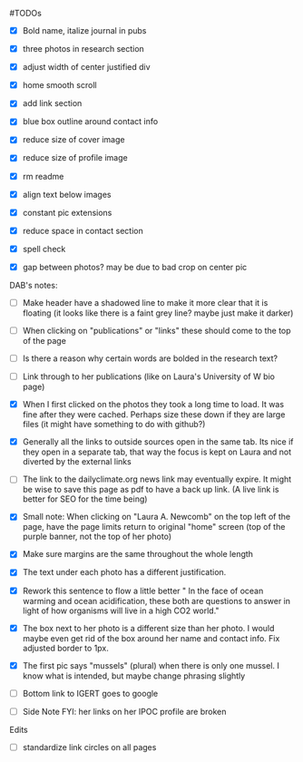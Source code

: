 #TODOs

 - [x] Bold name, italize journal in pubs
 - [x] three photos in research section
 - [x] adjust width of center justified div
 - [x] home smooth scroll
 - [x] add link section
 - [x] blue box outline around contact info
 - [x] reduce size of cover image
 - [x] reduce size of profile image
 - [x] rm readme
 - [x] align text below images
 - [x] constant pic extensions
 - [x] reduce space in contact section
 - [x] spell check
 - [x] gap between photos? may be due to bad crop on center pic



 DAB's notes:
 - [ ] Make header have a shadowed line to make it more clear that it is floating (it looks like there is a faint grey line? maybe just make it darker)
 - [ ] When clicking on "publications" or "links" these should come to the top of the page
 - [ ] Is there a reason why certain words are bolded in the research text?
 - [ ] Link through to her publications (like on Laura's University of W bio page)
 - [x] When I first clicked on the photos they took a long time to load. It was fine after they were cached. Perhaps size these down if they are large files (it might have something to do with github?)
 - [x] Generally all the links to outside sources open in the same tab. Its nice if they open in a separate tab, that way the focus is kept on Laura and not diverted by the external links
 - [ ] The link to the dailyclimate.org news link may eventually expire. It might be wise to save this page as pdf to have a back up link. (A live link is better for SEO for the time being)
 - [x] Small note: When clicking on "Laura A. Newcomb" on the top left of the page, have the page limits return to original "home" screen (top of the purple banner, not the top of her photo)
 - [x] Make sure margins are the same throughout the whole length
 - [x] The text under each photo has a different justification.
 - [x] Rework this sentence to flow a little better " In the face of ocean warming and ocean acidification, these both are questions to answer in light of how organisms will live in a high CO2 world."
 - [x] The box next to her photo is a different size than her photo. I would maybe even get rid of the box around her name and contact info. Fix adjusted border to 1px.
 - [x] The first pic says "mussels" (plural) when there is only one mussel. I know what is intended, but maybe change phrasing slightly
 - [ ] Bottom link to IGERT goes to google
 - [ ] Side Note FYI: her links on her IPOC profile are broken


Edits

- [ ] standardize link circles on all pages
